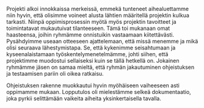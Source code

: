Projekti alkoi innokkaissa merkeissä, emmekä tunteneet aihealuettamme niin hyvin, että olisimme voineet alusta lähtien määritellä projektin kulkua tarkasti. Niinpä oppimisprosessin myötä myös projektin tavoitteet ja toimintatavat mukautuivat tilanteeseen. Tämä toi mukanaan omat haasteensa, joihin ryhmämme onnistuikin vastaamaan kiitettävästi. Pysähdyimme useaan otteeseen ajattelemaan, että missä menemme ja mikä olisi seuraava lähestymistapa.
Se, että kykenimme seisahtumaan ja kyseenalaistamaan työskentelymenetelmämme, johti siihen, että projektimme muodostui sellaiseksi kuin se tällä hetkellä on. Jokainen ryhmämme jäsen on <ilmeisestikin> samaa mieltä, että ryhmän jakautuminen ohjeistuksen ja testaamisen pariin oli oikea ratkaisu.

Ohjeistuksen rakenne muokkautui hyvin myöhäiseen vaiheeseen asti oppimamme mukaan. Lopputulos oli mielestämme selkeä dokumentaatio, joka pyrkii selittämään vaikeita aiheita yksinkertaisella tavalla.
